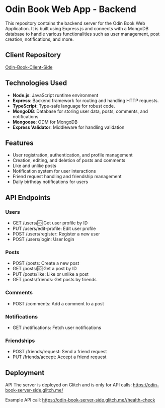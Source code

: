 # Odin Book Web App - Backend

This repository contains the backend server for the Odin Book Web Application. It is built using Express.js and connects with a MongoDB database to handle various functionalities such as user management, post creation, notifications, and more.

## Client Repository
[Odin-Book-Client-Side](https://github.com/mpapila/Odin-Book-Client-Side)

## Technologies Used

- **Node.js**: JavaScript runtime environment
- **Express**: Backend framework for routing and handling HTTP requests.
- **TypeScript**: Type-safe language for robust code.
- **MongoDB**: Database for storing user data, posts, comments, and notifications
- **Mongoose**: ODM for MongoDB
- **Express Validator**: Middleware for handling validation


## Features

- User registration, authentication, and profile management
- Creation, editing, and deletion of posts and comments
- Like and unlike posts
- Notification system for user interactions
- Friend request handling and friendship management
- Daily birthday notifications for users

## API Endpoints

### Users

- GET /users/:id: Get user profile by ID
- PUT /users/edit-profile: Edit user profile
- POST /users/register: Register a new user
- POST /users/login: User login

### Posts

- POST /posts: Create a new post
- GET /posts/:id: Get a post by ID
- PUT /posts/like: Like or unlike a post
- GET /posts/friends: Get posts by friends

### Comments

- POST /comments: Add a comment to a post

### Notifications

- GET /notifications: Fetch user notifications

### Friendships

- POST /friends/request: Send a friend request
- PUT /friends/accept: Accept a friend request

## Deployment

API
The server is deployed on Glitch and is only for API calls: https://odin-book-server-side.glitch.me/

Example API call: https://odin-book-server-side.glitch.me//health-check

